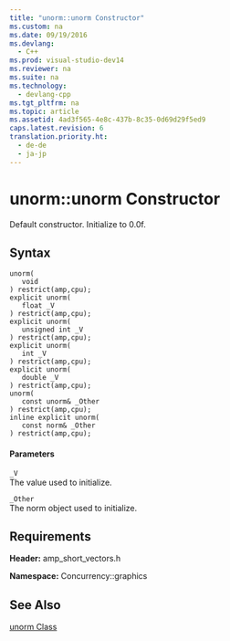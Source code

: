 ```yaml
---
title: "unorm::unorm Constructor"
ms.custom: na
ms.date: 09/19/2016
ms.devlang: 
  - C++
ms.prod: visual-studio-dev14
ms.reviewer: na
ms.suite: na
ms.technology: 
  - devlang-cpp
ms.tgt_pltfrm: na
ms.topic: article
ms.assetid: 4ad3f565-4e8c-437b-8c35-0d69d29f5ed9
caps.latest.revision: 6
translation.priority.ht: 
  - de-de
  - ja-jp
---
```

# unorm::unorm Constructor
Default constructor. Initialize to 0.0f.  
  
## Syntax  
  
```  
unorm(  
   void  
) restrict(amp,cpu);  
explicit unorm(  
   float _V  
) restrict(amp,cpu);  
explicit unorm(  
   unsigned int _V  
) restrict(amp,cpu);  
explicit unorm(  
   int _V  
) restrict(amp,cpu);  
explicit unorm(  
   double _V  
) restrict(amp,cpu);  
unorm(  
   const unorm& _Other  
) restrict(amp,cpu);  
inline explicit unorm(  
   const norm& _Other  
) restrict(amp,cpu);  
```  
  
#### Parameters  
 `_V`  
 The value used to initialize.  
  
 `_Other`  
 The norm object used to initialize.  
  
## Requirements  
 **Header:** amp_short_vectors.h  
  
 **Namespace:** Concurrency::graphics  
  
## See Also  
 [unorm Class](../vs140/unorm-Class.md)